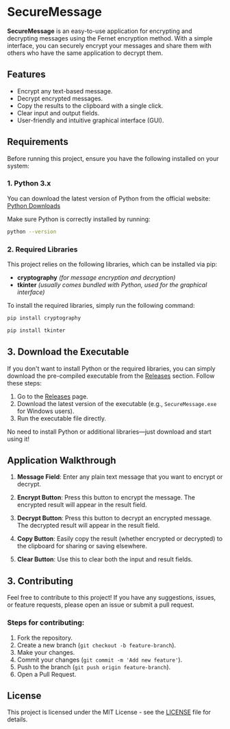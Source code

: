 # SecureMessage

**SecureMessage** is an easy-to-use application for encrypting and decrypting messages using the Fernet encryption method. With a simple interface, you can securely encrypt your messages and share them with others who have the same application to decrypt them.

## Features

- Encrypt any text-based message.
- Decrypt encrypted messages.
- Copy the results to the clipboard with a single click.
- Clear input and output fields.
- User-friendly and intuitive graphical interface (GUI).
## Requirements

Before running this project, ensure you have the following installed on your system:

### 1. Python 3.x
You can download the latest version of Python from the official website:  
[Python Downloads](https://www.python.org/downloads/)

Make sure Python is correctly installed by running:

```bash
python --version
```

### 2. Required Libraries
This project relies on the following libraries, which can be installed via pip:

 - **cryptography** *(for message encryption and decryption)*
 - **tkinter** *(usually comes bundled with Python, used for the graphical interface)*
   
To install the required libraries, simply run the following command:

```bash
pip install cryptography
```
```bash
pip install tkinter
```

## 3. Download the Executable

If you don't want to install Python or the required libraries, you can simply download the pre-compiled executable from the [Releases](https://github.com/YourUsername/SecureMessage/releases) section. Follow these steps:

1. Go to the [Releases](https://github.com/YourUsername/SecureMessage/releases) page.
2. Download the latest version of the executable (e.g., `SecureMessage.exe` for Windows users).
3. Run the executable file directly.

No need to install Python or additional libraries—just download and start using it!

## Application Walkthrough

1. **Message Field**: Enter any plain text message that you want to encrypt or decrypt.
   
2. **Encrypt Button**: Press this button to encrypt the message. The encrypted result will appear in the result field.
   
3. **Decrypt Button**: Press this button to decrypt an encrypted message. The decrypted result will appear in the result field.

4. **Copy Button**: Easily copy the result (whether encrypted or decrypted) to the clipboard for sharing or saving elsewhere.

5. **Clear Button**: Use this to clear both the input and result fields.

## 3. Contributing

Feel free to contribute to this project! If you have any suggestions, issues, or feature requests, please open an issue or submit a pull request.

### Steps for contributing:

1. Fork the repository.
2. Create a new branch (`git checkout -b feature-branch`).
3. Make your changes.
4. Commit your changes (`git commit -m 'Add new feature'`).
5. Push to the branch (`git push origin feature-branch`).
6. Open a Pull Request.

## License

This project is licensed under the MIT License - see the [LICENSE](LICENSE) file for details.



